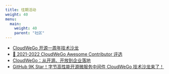 ```yaml
---
title: 往期活动
weight: 40
menu:
  main:
    weight: 40
    parent: "社区"
---
```


- [CloudWeGo 开源一周年技术沙龙](https://juejin.cn/live/1040934)
- [🏅 2021-2022 CloudWeGo Awesome Contributor 评选](https://github.com/cloudwego/community/issues/36)
- [CloudWeGo：从开源、开放到企业落地](https://live.juejin.cn/4354/cloudwegoday001)
- [GitHub 9K Star！字节高性能开源微服务中间件 CloudWeGo 技术沙龙来了！](https://juejin.cn/post/7132004535748263943)
